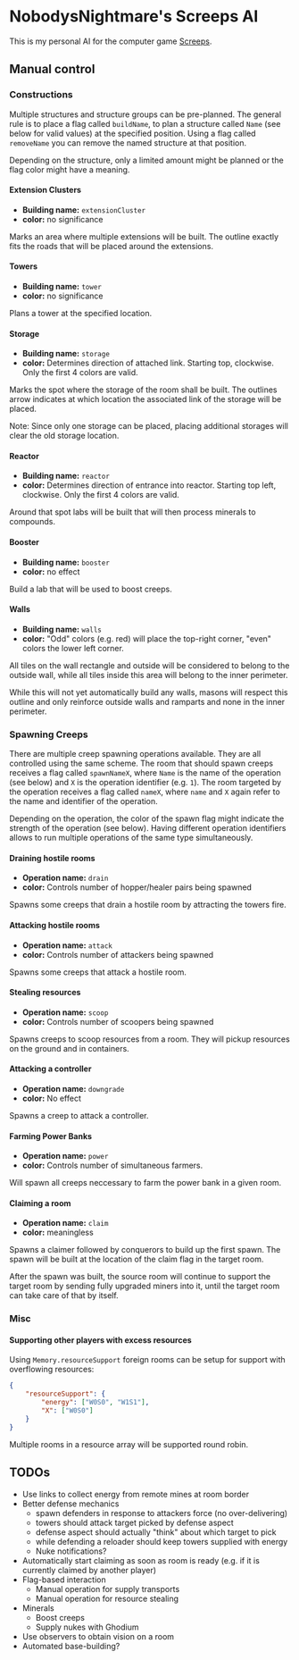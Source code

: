 # NobodysNightmare's Screeps AI

This is my personal AI for the computer game [Screeps](https://screeps.com).

## Manual control

### Constructions

Multiple structures and structure groups can be pre-planned.
The general rule is to place a flag called `buildName`, to plan a structure called
`Name` (see below for valid values) at the specified position.
Using a flag called `removeName` you can remove the named structure at that position.

Depending on the structure, only a limited amount might be planned or the flag color might
have a meaning.

#### Extension Clusters

* **Building name:** `extensionCluster`
* **color:** no significance

Marks an area where multiple extensions will be built. The outline exactly fits the
roads that will be placed around the extensions.

#### Towers

* **Building name:** `tower`
* **color:** no significance

Plans a tower at the specified location.

#### Storage

* **Building name:** `storage`
* **color:** Determines direction of attached link. Starting top, clockwise.
  Only the first 4 colors are valid.

Marks the spot where the storage of the room shall be built. The outlines arrow indicates
at which location the associated link of the storage will be placed.

Note: Since only one storage can be placed, placing additional storages will clear the old
storage location.

#### Reactor

* **Building name:** `reactor`
* **color:** Determines direction of entrance into reactor. Starting top left, clockwise.
  Only the first 4 colors are valid.

Around that spot labs will be built that will then process minerals to
compounds.

#### Booster

* **Building name:** `booster`
* **color:** no effect

Build a lab that will be used to boost creeps.

#### Walls

* **Building name:** `walls`
* **color:** "Odd" colors (e.g. red) will place the top-right corner, "even" colors the lower left corner.

All tiles on the wall rectangle and outside will be considered to belong to the outside wall,
while all tiles inside this area will belong to the inner perimeter.

While this will not yet automatically build any walls, masons will respect this outline and only
reinforce outside walls and ramparts and none in the inner perimeter.

### Spawning Creeps

There are multiple creep spawning operations available. They are all controlled using the same scheme.
The room that should spawn creeps receives a flag called `spawnNameX`, where `Name` is the name of the
operation (see below) and `X` is the operation identifier (e.g. `1`). The room targeted by the operation receives
a flag called `nameX`, where `name` and `X` again refer to the name and identifier of the operation.

Depending on the operation, the color of the spawn flag might indicate the strength of the operation
(see below). Having different operation identifiers allows to run multiple operations of the same type
simultaneously.

#### Draining hostile rooms

* **Operation name:** `drain`
* **color:** Controls number of hopper/healer pairs being spawned

Spawns some creeps that drain a hostile room by attracting the towers
fire.

#### Attacking hostile rooms

* **Operation name:** `attack`
* **color:** Controls number of attackers being spawned

Spawns some creeps that attack a hostile room.

#### Stealing resources

* **Operation name:** `scoop`
* **color:** Controls number of scoopers being spawned

Spawns creeps to scoop resources from a room.
They will pickup resources on the ground and in containers.

#### Attacking a controller

* **Operation name:** `downgrade`
* **color:** No effect

Spawns a creep to attack a controller.

#### Farming Power Banks

* **Operation name:** `power`
* **color:** Controls number of simultaneous farmers.

Will spawn all creeps neccessary to farm the power bank in a given room.

#### Claiming a room

* **Operation name:** `claim`
* **color:** meaningless

Spawns a claimer followed by conquerors to build up the first spawn. The spawn will be built
at the location of the claim flag in the target room.

After the spawn was built, the source room will continue to support the target room by sending
fully upgraded miners into it, until the target room can take care of that by itself.

### Misc

#### Supporting other players with excess resources

Using `Memory.resourceSupport` foreign rooms can be setup for support with overflowing resources:

````json
{
    "resourceSupport": {
        "energy": ["W0S0", "W1S1"],
        "X": ["W0S0"]
    }
}
````

Multiple rooms in a resource array will be supported round robin.

## TODOs

* Use links to collect energy from remote mines at room border
* Better defense mechanics
    * spawn defenders in response to attackers force (no over-delivering)
    * towers should attack target picked by defense aspect
    * defense aspect should actually "think" about which target to pick
    * while defending a reloader should keep towers supplied with energy
    * Nuke notifications?
* Automatically start claiming as soon as room is ready (e.g. if it is currently claimed by another player)
* Flag-based interaction
    * Manual operation for supply transports
    * Manual operation for resource stealing
* Minerals
    * Boost creeps
    * Supply nukes with Ghodium
* Use observers to obtain vision on a room
* Automated base-building?
